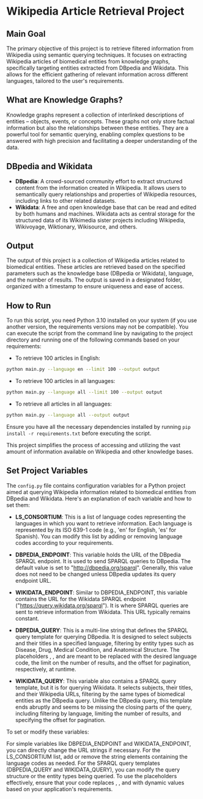 # Wikipedia Article Retrieval Project

## Main Goal
The primary objective of this project is to retrieve filtered information from Wikipedia using semantic querying techniques. It focuses on extracting Wikipedia articles of biomedical entities from knowledge graphs, specifically targeting entities extracted from DBpedia and Wikidata. This allows for the efficient gathering of relevant information across different languages, tailored to the user's requirements.

## What are Knowledge Graphs?
Knowledge graphs represent a collection of interlinked descriptions of entities – objects, events, or concepts. These graphs not only store factual information but also the relationships between these entities. They are a powerful tool for semantic querying, enabling complex questions to be answered with high precision and facilitating a deeper understanding of the data.

## DBpedia and Wikidata
- **DBpedia**: A crowd-sourced community effort to extract structured content from the information created in Wikipedia. It allows users to semantically query relationships and properties of Wikipedia resources, including links to other related datasets.
- **Wikidata**: A free and open knowledge base that can be read and edited by both humans and machines. Wikidata acts as central storage for the structured data of its Wikimedia sister projects including Wikipedia, Wikivoyage, Wiktionary, Wikisource, and others.

## Output
The output of this project is a collection of Wikipedia articles related to biomedical entities. These articles are retrieved based on the specified parameters such as the knowledge base (DBpedia or Wikidata), language, and the number of results. The output is saved in a designated folder, organized with a timestamp to ensure uniqueness and ease of access.

## How to Run
To run this script, you need Python 3.10 installed on your system (if you use another version, the requirements versions may not be compatible). You can execute the script from the command line by navigating to the project directory and running one of the following commands based on your requirements:

- To retrieve 100 articles in English:
```bash
python main.py --language en --limit 100 --output output
```
- To retrieve 100 articles in all languages:
```bash
python main.py --language all --limit 100 --output output
```
- To retrieve all articles in all languages:
```bash
python main.py --language all --output output
```

Ensure you have all the necessary dependencies installed by running `pip install -r requirements.txt` before executing the script.

This project simplifies the process of accessing and utilizing the vast amount of information available on Wikipedia and other knowledge bases.

## Set Project Variables
The `config.py` file contains configuration variables for a Python project aimed at querying Wikipedia information related to biomedical entities from DBpedia and Wikidata. Here's an explanation of each variable and how to set them:

- **LS_CONSORTIUM**: This is a list of language codes representing the languages in which you want to retrieve information. Each language is represented by its ISO 639-1 code (e.g., 'en' for English, 'es' for Spanish). You can modify this list by adding or removing language codes according to your requirements.

- **DBPEDIA_ENDPOINT**: This variable holds the URL of the DBpedia SPARQL endpoint. It is used to send SPARQL queries to DBpedia. The default value is set to "http://dbpedia.org/sparql". Generally, this value does not need to be changed unless DBpedia updates its query endpoint URL.

- **WIKIDATA_ENDPOINT**: Similar to DBPEDIA_ENDPOINT, this variable contains the URL for the Wikidata SPARQL endpoint ("https://query.wikidata.org/sparql"). It is where SPARQL queries are sent to retrieve information from Wikidata. This URL typically remains constant.

- **DBPEDIA_QUERY**: This is a multi-line string that defines the SPARQL query template for querying DBpedia. It is designed to select subjects and their titles in a specified language, filtering by entity types such as Disease, Drug, Medical Condition, and Anatomical Structure. The placeholders <LANGUAGE>, <N>, and <OFFSET> are meant to be replaced with the desired language code, the limit on the number of results, and the offset for pagination, respectively, at runtime.

- **WIKIDATA_QUERY**: This variable also contains a SPARQL query template, but it is for querying Wikidata. It selects subjects, their titles, and their Wikipedia URLs, filtering by the same types of biomedical entities as the DBpedia query. Unlike the DBpedia query, this template ends abruptly and seems to be missing the closing parts of the query, including filtering by language, limiting the number of results, and specifying the offset for pagination.

To set or modify these variables:

For simple variables like DBPEDIA_ENDPOINT and WIKIDATA_ENDPOINT, you can directly change the URL strings if necessary.
For the LS_CONSORTIUM list, add or remove the string elements containing the language codes as needed.
For the SPARQL query templates (DBPEDIA_QUERY and WIKIDATA_QUERY), you can modify the query structure or the entity types being queried. To use the placeholders effectively, ensure that your code replaces <LANGUAGE>, <N>, and <OFFSET> with dynamic values based on your application's requirements.